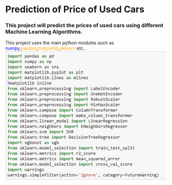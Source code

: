 <h1>Prediction of Price of Used Cars</h1>
<h3>This project will predict the prices of used cars using different Machine Learning Algorithms.</h3> 
This project uses the main python modules such as <span style="color:blue">numpy</span>,<span style="color:orange">pandas</span>,<span style="color:orange">matplotlib</span>,<span style="color:orange">sklearn</span> etc..
<img src="modules.jpg">
